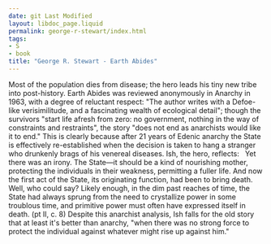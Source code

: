 ```yaml
---
date: git Last Modified
layout: libdoc_page.liquid
permalink: george-r-stewart/index.html
tags:
- S
- book
title: "George R. Stewart - Earth Abides"
---
```


Most of the population dies from disease; the hero leads his tiny new tribe into  post-history. Earth Abides was reviewed anonymously in Anarchy in  1963, with a degree of reluctant respect: "The author writes with a Defoe-like  verisimilitude, and a fascinating wealth of ecological detail"; though the  survivors "start life afresh from zero: no government, nothing in the way of  constraints and restraints", the story "does not end as anarchists would like it to end."  This is clearly because after 21 years of Edenic anarchy the State is  effectively re-established when the decision is taken to hang a stranger who  drunkenly brags of his venereal diseases. Ish, the hero, reflects:
  
 Yet there was an irony. The State—it should be a kind of nourishing mother,  protecting the individuals in their weakness, permitting a fuller life. And now  the first act of the State, its originating function, had been to bring death.  Well, who could say? Likely enough, in the dim past reaches of time, the State  had always sprung from the need to crystallize power in some troublous time, and  primitive power must often have expressed itself in death. (pt II, c. 8)
 Despite this anarchist analysis, Ish falls for the old story that at least it's  better than anarchy, "when there was no strong force to protect the individual  against whatever might rise up against him."